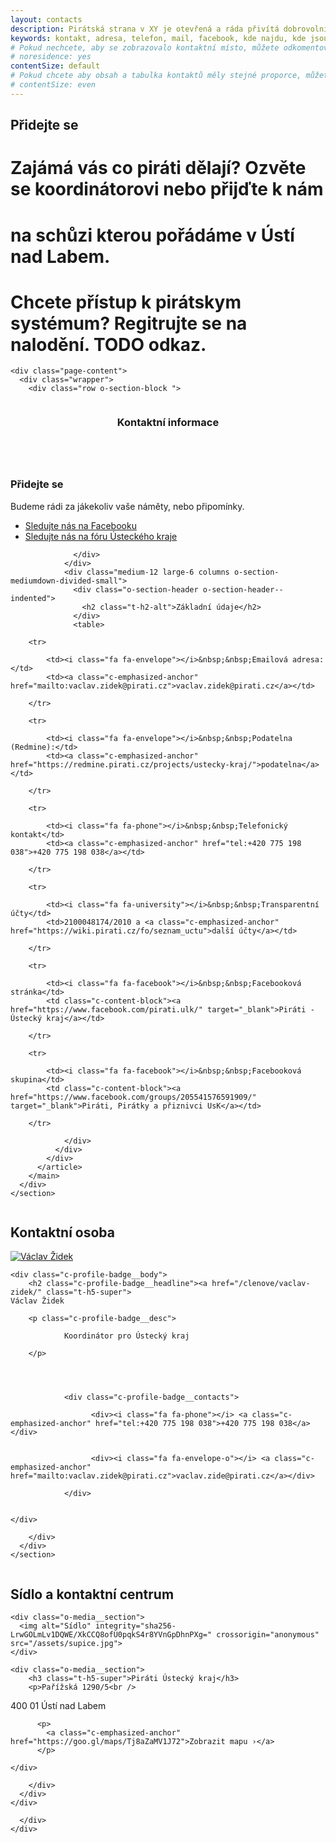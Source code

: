```yaml
---
layout: contacts
description: Pirátská strana v XY je otevřená a ráda přivítá dobrovolníky a odpoví na dotazy kritiků.
keywords: kontakt, adresa, telefon, mail, facebook, kde najdu, kde jsou
# Pokud nechcete, aby se zobrazovalo kontaktní místo, můžete odkomentovat následující řádek:
# noresidence: yes
contentSize: default
# Pokud chcete aby obsah a tabulka kontaktů měly stejné proporce, můžete použít:
# contentSize: even
---
```


## Přidejte se

# Zajámá vás co piráti dělají? Ozvěte se koordinátorovi nebo přijďte k nám
# na schůzi kterou pořádáme v Ústí nad Labem.

# Chcete přístup k pirátskym systémum? Regitrujte se na nalodění. TODO odkaz.

    <div class="page-content">
      <div class="wrapper">
        <div class="row o-section-block ">
  <div class="medium-12 large-12 columns">
    <section class="o-section">
      <div class="o-section-inner">
        <main class="o-section-block">
          <!-- Article -->
          <article itemtype="http://schema.org/BlogPosting" itemscope="">
            <!--<link itemprop="mainEntityOfPage" href="http://insertshownpagelinkhere.com">-->
            <header class="c-page-header">
              <h1 itemprop="headline" class="c-page-title">Kontaktní informace </h1>
            </header>
            <div class="o-section-block o-section-block--fill">
              <div class="u-cf">
                <div class="medium-12 large-6 columns o-section-mediumdown-divided-small">
                  <div itemprop="description" class="c-content-block c-emphasized-text">
                    <div class="o-section-header o-section-header--indented">
  <h1 class="t-h2-alt">Přidejte se</h1>
</div>

<p>Budeme rádi za jákekoliv vaše náměty, nebo připomínky.</p>

<ul>
  <li><a class="c-emphasized-anchor" href="https://www.facebook.com/pirati.ulk/">Sledujte nás na Facebooku</a></li>
  <li><a class="c-emphasized-anchor" href="https://forum.pirati.cz/">Sledujte nás na fóru Ústeckého kraje</a></li>
</ul>

                  </div>
                </div>
                <div class="medium-12 large-6 columns o-section-mediumdown-divided-small">
                  <div class="o-section-header o-section-header--indented">
                    <h2 class="t-h2-alt">Základní údaje</h2>
                  </div>
                  <table>
  <tbody>
    
      
        <tr>
          
            <td><i class="fa fa-envelope"></i>&nbsp;&nbsp;Emailová adresa:</td>
            <td><a class="c-emphasized-anchor" href="mailto:vaclav.zidek@pirati.cz">vaclav.zidek@pirati.cz</a></td>
          
        </tr>
      
        <tr>
          
            <td><i class="fa fa-envelope"></i>&nbsp;&nbsp;Podatelna (Redmine):</td>
            <td><a class="c-emphasized-anchor" href="https://redmine.pirati.cz/projects/ustecky-kraj/">podatelna</a></td>
          
        </tr>
      
        <tr>
          
            <td><i class="fa fa-phone"></i>&nbsp;&nbsp;Telefonický kontakt</td>
            <td><a class="c-emphasized-anchor" href="tel:+420 775 198 038">+420 775 198 038</a></td>
          
        </tr>
      
        <tr>
          
            <td><i class="fa fa-university"></i>&nbsp;&nbsp;Transparentní účty</td>
            <td>2100048174/2010 a <a class="c-emphasized-anchor" href="https://wiki.pirati.cz/fo/seznam_uctu">další účty</a></td>
          
        </tr>
      
        <tr>
          
            <td><i class="fa fa-facebook"></i>&nbsp;&nbsp;Facebooková stránka</td>
            <td class="c-content-block"><a href="https://www.facebook.com/pirati.ulk/" target="_blank">Piráti - Ústecký kraj</a></td>
          
        </tr>
      
        <tr>
          
            <td><i class="fa fa-facebook"></i>&nbsp;&nbsp;Facebooková skupina</td>
            <td class="c-content-block"><a href="https://www.facebook.com/groups/205541576591909/" target="_blank">Piráti, Pirátky a přiznivci UsK</a></td>
          
        </tr>
      
    
  </tbody>
</table>

                </div>
              </div>
            </div>
          </article>
        </main>
      </div>
    </section>
  </div>
</div>

<div class="row o-section-block">
  <div class="medium-12 large-6 columns">
    <section class="o-section o-section--spaceBot">
      <div class="o-section-header o-section-header--indented">
        <h2 class="t-h2-alt">Kontaktní osoba</h2>
      </div>
      <div class="o-section-inner">
        <div class="o-section-block">
          
          
            

<div class="c-profile-badge  c-profile-badge--centered">
    <div class="c-profile-badge__avatar"><a class="c-profile-badge__anchor" href="/clenove/vaclav-zidek/"><img src="/assets/vaclav-zidek.jpg" alt="
    Václav Židek
" class="c-profile-badge__image c-profile-badge__image--round "></a>
    </div>

    <div class="c-profile-badge__body">
        <h2 class="c-profile-badge__headline"><a href="/clenove/vaclav-zidek/" class="t-h5-super">
    Václav Židek
</a></h2>
        
        <p class="c-profile-badge__desc">
            
                Koordinátor pro Ústecký kraj
            
        </p>
        

        
            
                <div class="c-profile-badge__contacts">
                    
                      <div><i class="fa fa-phone"></i> <a class="c-emphasized-anchor" href="tel:+420 775 198 038">+420 775 198 038</a></div>
                    
                    
                      <div><i class="fa fa-envelope-o"></i> <a class="c-emphasized-anchor" href="mailto:vaclav.zidek@pirati.cz">vaclav.zide@pirati.cz</a></div>
                    
                </div>
            
        
    </div>
</div>

          
        </div>
      </div>
    </section>
  </div>

  
  <div class="medium-12 large-6 columns">
    <div class="o-section o-section--spaceBot">
      <div class="o-section-header o-section-header--indented">
          <h2 class="t-h2-alt">Sídlo a kontaktní centrum</h2>
      </div>
      <div class="o-section-inner">
        <div class="o-section-block">
          <div class="o-media">
    
    <div class="o-media__section">
      <img alt="Sídlo" integrity="sha256-LrwGOLmLv1DQWE/XkCCQ8ofU0pqkS4r8YVnGpDhnPXg=" crossorigin="anonymous" src="/assets/supice.jpg">
    </div>
    
    <div class="o-media__section">
        <h3 class="t-h5-super">Piráti Ústecký kraj</h3>
        <p>Pařížská 1290/5<br />
400 01 Ústí nad Labem<br />
</p>
        
          <p>
            <a class="c-emphasized-anchor" href="https://goo.gl/maps/Tj8aZaMV1J72">Zobrazit mapu ›</a>
          </p>
        
    </div>
</div>

        </div>
      </div>
    </div>
  </div>
  
</div>

      </div>
    </div>
